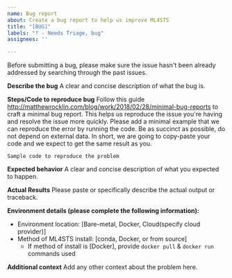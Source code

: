 ```yaml
---
name: Bug report
about: Create a bug report to help us improve ML4STS
title: "[BUG]"
labels: "? - Needs Triage, bug"
assignees: ''

---
```


Before submitting a bug, please make sure the issue hasn't been already
addressed by searching through the past issues.

**Describe the bug**
A clear and concise description of what the bug is.

**Steps/Code to reproduce bug**
Follow this guide http://matthewrocklin.com/blog/work/2018/02/28/minimal-bug-reports to craft a minimal bug report. 
This helps us reproduce the issue you're having and resolve the issue more quickly.
Please add a minimal example that we can reproduce the error by running the
code. Be as succinct as possible, do not depend on external data. In short, we
are going to copy-paste your code and we expect to get the same result as you.

```
Sample code to reproduce the problem
```

**Expected behavior**
A clear and concise description of what you expected to happen.

**Actual Results**
Please paste or specifically describe the actual output or traceback.

**Environment details (please complete the following information):**
 - Environment location: [Bare-metal, Docker, Cloud(specify cloud provider)]
 - Method of ML4STS install: [conda, Docker, or from source]
   - If method of install is [Docker], provide `docker pull` & `docker run` commands used
 
**Additional context**
Add any other context about the problem here.
